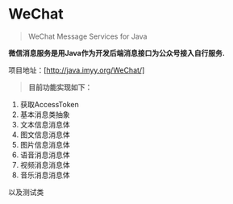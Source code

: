 # WeChat

> WeChat Message Services for Java


**微信消息服务是用Java作为开发后端消息接口为公众号接入自行服务.**

项目地址：[http://java.imyy.org/WeChat/]

> **目前功能实现如下：**

1. 获取AccessToken
2. 基本消息类抽象
3. 文本信息消息体
4. 图文信息消息体
5. 图片信息消息体
6. 语音消息消息体
7. 视频消息消息体
8. 音乐消息消息体


以及测试类